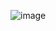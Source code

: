 ![image](https://user-images.githubusercontent.com/113675674/218658541-352e0830-ddd8-412c-9c4b-3bcf0cc48252.png)

